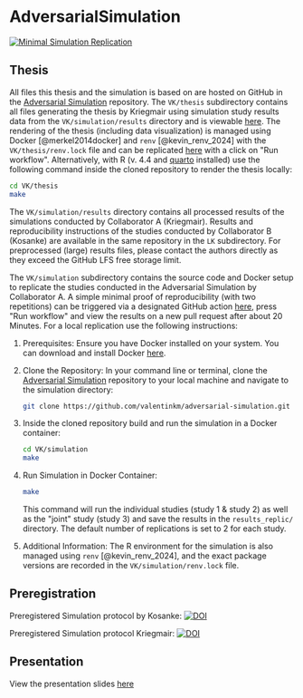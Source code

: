 # AdversarialSimulation

[![Minimal Simulation Replication](https://github.com/valentinkm/AdversarialSimulation/actions/workflows/simulation.yml/badge.svg)](https://github.com/valentinkm/AdversarialSimulation/actions/workflows/simulation.yml)


## Thesis

All files this thesis and the simulation is based on are hosted on GitHub in the [Adversarial Simulation](https://github.com/valentinkm/AdversarialSimulation) repository.
The `VK/thesis` subdirectory contains all files generating the thesis by Kriegmair using simulation study results data from the `VK/simulation/results` directory and is viewable [here](https://valentinkm.github.io/AdversarialSimulation/thesis/thesis.pdf). The rendering of the thesis (including data visualization) is managed using Docker [@merkel2014docker] and `renv` [@kevin_renv_2024] with the `VK/thesis/renv.lock` file and can be replicated [here](https://github.com/valentinkm/AdversarialSimulation/actions/workflows/publish-thesis.yml) with a click on "Run workflow". Alternatively, with R (v. 4.4 and [quarto](https://quarto.org/docs/get-started/) installed) use the following command inside the cloned repository to render the thesis locally:

```bash
cd VK/thesis
make
```

The `VK/simulation/results` directory contains all processed results of the simulations conducted by Collaborator A (Kriegmair). Results and reproducibility instructions of the studies conducted by Collaborator B (Kosanke) are available in the same repository in the `LK` subdirectory. For preprocessed (large) results files, please contact the authors directly as they exceed the GitHub LFS free storage limit.

The `VK/simulation` subdirectory contains the source code and Docker setup to replicate the studies conducted in the Adversarial Simulation by Collaborator A. A simple minimal proof of reproducibility (with two repetitions) can be triggered via a designated GitHub action [here](https://github.com/valentinkm/AdversarialSimulation/actions/workflows/simulation.yml), press "Run workflow" and view the results on a new pull request after about 20 Minutes. For a local replication use the following instructions:

1. Prerequisites: Ensure you have Docker installed on your system. You can download and install Docker [here](https://www.docker.com/get-started).

2. Clone the Repository: In your command line or terminal, clone the [Adversarial Simulation](https://github.com/valentinkm/AdversarialSimulation) repository to your local machine and navigate to the simulation directory:

    ```bash
    git clone https://github.com/valentinkm/adversarial-simulation.git
    ```
3. Inside the cloned repository build and run the simulation in a Docker container:

    ```bash
    cd VK/simulation
    make
    ```

4. Run Simulation in Docker Container:

    ```bash
    make
    ```
    This command will run the individual studies (study 1 & study 2) as well as the "joint" study (study 3) and save the results in the `results_replic/` directory. The default number of replications is set to 2 for each study. 

5. Additional Information: The R environment for the simulation is also managed using `renv` [@kevin_renv_2024], and the exact package versions are recorded in the `VK/simulation/renv.lock` file.

## Preregistration

Preregistered Simulation protocol by Kosanke: [![DOI](https://zenodo.org/badge/754060177.svg)](https://zenodo.org/doi/10.5281/zenodo.10792671)

Preregistered Simulation protocol Kriegmair: [![DOI](https://zenodo.org/badge/DOI/10.5281/zenodo.11458547.svg)](https://doi.org/10.5281/zenodo.11458547)

## Presentation

View the presentation slides [here](https://valentinkm.github.io/AdversarialSimulation/presentation/LIP_presentation.html#/title-slide)